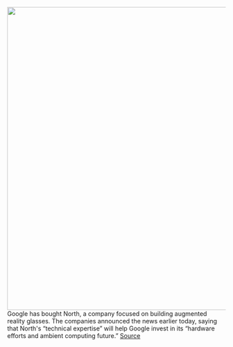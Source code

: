 <img src='https://cdn.vox-cdn.com/thumbor/f4wRGb39B_j9f0BoCbQ0q0f_A1E=/0x0:2040x1360/1200x800/filters:focal(857x517:1183x843)/cdn.vox-cdn.com/uploads/chorus_image/image/67000488/akrales_181019_3038_1076.0.jpg' width='700px' /><br/>
Google has bought North, a company focused on building augmented reality glasses. The companies announced the news earlier today, saying that North's “technical expertise” will help Google invest in its “hardware efforts and ambient computing future.”
<a href='https://www.theverge.com/2020/6/30/21308281/google-north-focals-glasses-purchase-acquire'> Source <a/>